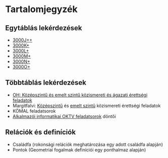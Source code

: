 # Tartalomjegyzék
## Egytáblás lekérdezések
- [3000J++](/feladatsorok/3000J/)
- [3000K+](/feladatsorok/3000K/)
- [3000L+](/feladatsorok/3000L/)
- [3000M+](/feladatsorok/3000M/)
- [3000N+](/feladatsorok/3000N/)
- [3000O+](/feladatsorok/3000O/)
## Többtáblás lekérdezések
- [OH: Középszintű és emelt szintű közismereti és ágazati érettségi feladatok](https://www.oktatas.hu/kozneveles/erettsegi/feladatsorok)
- Margitfalvi: [Középszintű](https://margitfalvi.hu/informatika-erettsegi/kozepszintu-adatbazis-feladatok/kozepszintu-adatbazis-feladatok.html) és [emelt szintű](https://margitfalvi.hu/informatika-erettsegi/emelt-szintu-adatbazis-kezelo-feladatok/emelt-szintu-adatbazis-kezelo-feladatok.html) közismereti érettségi feladatok
- KÖMAL feladatsorok
- [Alkalmazói informatikai OKTV feladatsorok](https://www.oktatas.hu/kozneveles/tanulmanyi_versenyek_/oktv_kereteben/versenyfeladatok_javitasi_utmutatok/tartalomjegyzek/informatika_I) döntői
## Relációk és definíciók
- Családfa (rokonsági relációk meghatározása egy adott családfa alapján)
- Pontok (Geometriai fogalmak definíciói egy ponthalmaz alapján)


